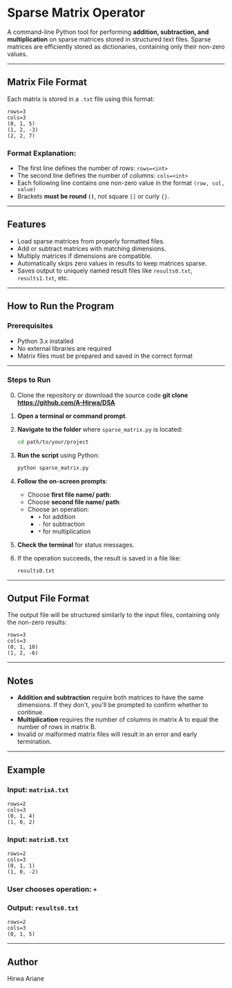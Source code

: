 # Sparse Matrix Operator

A command-line Python tool for performing **addition, subtraction, and multiplication** on sparse matrices stored in structured text files. Sparse matrices are efficiently stored as dictionaries, containing only their non-zero values.

---

## Matrix File Format

Each matrix is stored in a `.txt` file using this format:

```
rows=3
cols=3
(0, 1, 5)
(1, 2, -3)
(2, 2, 7)
```

### Format Explanation:

- The first line defines the number of rows: `rows=<int>`
- The second line defines the number of columns: `cols=<int>`
- Each following line contains one non-zero value in the format `(row, col, value)`
- Brackets **must be round `()`**, not square `[]` or curly `{}`.

---

## Features

- Load sparse matrices from properly formatted files.
- Add or subtract matrices with matching dimensions.
- Multiply matrices if dimensions are compatible.
- Automatically skips zero values in results to keep matrices sparse.
- Saves output to uniquely named result files like `results0.txt`, `results1.txt`, etc.

---

## How to Run the Program

### Prerequisites

- Python 3.x installed
- No external libraries are required
- Matrix files must be prepared and saved in the correct format

---

### Steps to Run

0. Clone the repository or download the source code **git clone https://github.com/A-Hirwa/DSA**
1. **Open a terminal or command prompt**.
2. **Navigate to the folder** where `sparse_matrix.py` is located:
   ```bash
   cd path/to/your/project
   ```

3. **Run the script** using Python:
   ```bash
   python sparse_matrix.py
   ```

4. **Follow the on-screen prompts**:
   - Choose **first file name/ path**: 
   - Choose **second file name/ path**: 
   - Choose an operation:
     - `+` for addition
     - `-` for subtraction
     - `*` for multiplication

5. **Check the terminal** for status messages.

6. If the operation succeeds, the result is saved in a file like:
   ```
   results0.txt
   ```

---

## Output File Format

The output file will be structured similarly to the input files, containing only the non-zero results:

```
rows=3
cols=3
(0, 1, 10)
(1, 2, -6)
```

---

## Notes

- **Addition and subtraction** require both matrices to have the same dimensions. If they don't, you'll be prompted to confirm whether to continue.
- **Multiplication** requires the number of columns in matrix A to equal the number of rows in matrix B.
- Invalid or malformed matrix files will result in an error and early termination.

---

## Example

### Input: `matrixA.txt`
```
rows=2
cols=3
(0, 1, 4)
(1, 0, 2)
```

### Input: `matrixB.txt`
```
rows=2
cols=3
(0, 1, 1)
(1, 0, -2)
```

### User chooses operation: `+`

### Output: `results0.txt`
```
rows=2
cols=3
(0, 1, 5)
```

---

## Author

Hirwa Ariane  
